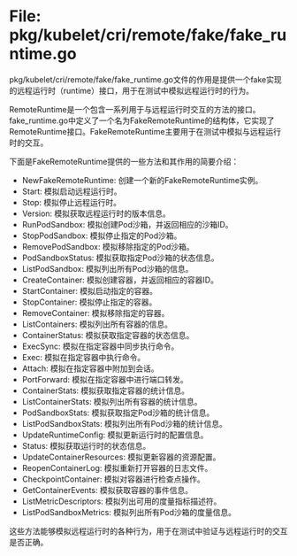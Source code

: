 # File: pkg/kubelet/cri/remote/fake/fake_runtime.go

pkg/kubelet/cri/remote/fake/fake_runtime.go文件的作用是提供一个fake实现的远程运行时（runtime）接口，用于在测试中模拟远程运行时的行为。

RemoteRuntime是一个包含一系列用于与远程运行时交互的方法的接口。fake_runtime.go中定义了一个名为FakeRemoteRuntime的结构体，它实现了RemoteRuntime接口。FakeRemoteRuntime主要用于在测试中模拟与远程运行时的交互。

下面是FakeRemoteRuntime提供的一些方法和其作用的简要介绍：

- NewFakeRemoteRuntime: 创建一个新的FakeRemoteRuntime实例。
- Start: 模拟启动远程运行时。
- Stop: 模拟停止远程运行时。
- Version: 模拟获取远程运行时的版本信息。
- RunPodSandbox: 模拟创建Pod沙箱，并返回相应的沙箱ID。
- StopPodSandbox: 模拟停止指定的Pod沙箱。
- RemovePodSandbox: 模拟移除指定的Pod沙箱。
- PodSandboxStatus: 模拟获取指定Pod沙箱的状态信息。
- ListPodSandbox: 模拟列出所有Pod沙箱的信息。
- CreateContainer: 模拟创建容器，并返回相应的容器ID。
- StartContainer: 模拟启动指定的容器。
- StopContainer: 模拟停止指定的容器。
- RemoveContainer: 模拟移除指定的容器。
- ListContainers: 模拟列出所有容器的信息。
- ContainerStatus: 模拟获取指定容器的状态信息。
- ExecSync: 模拟在指定容器中同步执行命令。
- Exec: 模拟在指定容器中执行命令。
- Attach: 模拟在指定容器中附加到会话。
- PortForward: 模拟在指定容器中进行端口转发。
- ContainerStats: 模拟获取指定容器的统计信息。
- ListContainerStats: 模拟列出所有容器的统计信息。
- PodSandboxStats: 模拟获取指定Pod沙箱的统计信息。
- ListPodSandboxStats: 模拟列出所有Pod沙箱的统计信息。
- UpdateRuntimeConfig: 模拟更新运行时的配置信息。
- Status: 模拟获取运行时的状态信息。
- UpdateContainerResources: 模拟更新容器的资源配置。
- ReopenContainerLog: 模拟重新打开容器的日志文件。
- CheckpointContainer: 模拟对容器进行检查点操作。
- GetContainerEvents: 模拟获取容器的事件信息。
- ListMetricDescriptors: 模拟列出可用的度量指标描述符。
- ListPodSandboxMetrics: 模拟列出所有Pod沙箱的度量信息。

这些方法能够模拟远程运行时的各种行为，用于在测试中验证与远程运行时的交互是否正确。

